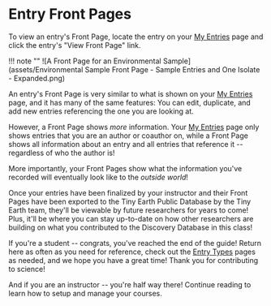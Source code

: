 # Entry Front Pages

To view an entry's Front Page, locate the entry on your [My Entries](https://discovery.tinyearth.wisc.edu/my-entries/) page and click the entry's "View Front Page" link.

!!! note ""
    ![A Front Page for an Environmental Sample](assets/Environmental Sample Front Page - Sample Entries and One Isolate - Expanded.png)

An entry's Front Page is very similar to what is shown on your [My Entries](https://discovery.tinyearth.wisc.edu/my-entries/) page, and it has many of the same features: You can edit, duplicate, and add new entries referencing the one you are looking at.

However, a Front Page shows *more* information. Your [My Entries](https://discovery.tinyearth.wisc.edu/my-entries/) page only shows entries that you are an author or coauthor on, while a Front Page shows all information about an entry and all entries that reference it -- regardless of who the author is!

More importantly, your Front Pages show what the information you've recorded will eventually look like to the *outside world*!

Once your entries have been finalized by your instructor and their Front Pages have been exported to the Tiny Earth Public Database by the Tiny Earth team, they'll be viewable by future researchers for years to come! Plus, it'll be where you can stay up-to-date on how other researchers are building on what you contributed to the Discovery Database in this class!

If you're a student -- congrats, you've reached the end of the guide! Return here as often as you need for reference, check out the [Entry Types](entries/index.md) pages as needed, and we hope you have a great time! Thank you for contributing to science!

And if you are an instructor -- you're half way there! Continue reading to learn how to setup and manage your courses.
